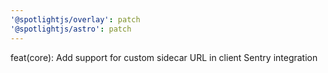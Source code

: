 ```yaml
---
'@spotlightjs/overlay': patch
'@spotlightjs/astro': patch
---
```


feat(core): Add support for custom sidecar URL in client Sentry integration
